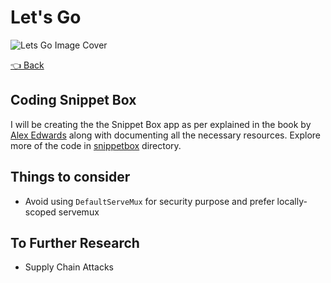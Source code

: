 # Let's Go

![Lets Go Image Cover](https://public-files.gumroad.com/variants/kd9c6mtohyhbwvdiia7u5fvobq1i/e62e4bcd3d858e4839b5c2b465bae257f22dc2666e91f438860b8031380a9984)

[👈 Back](../README.md)

## Coding Snippet Box

I will be creating the the Snippet Box app as per explained in the book by [Alex Edwards](https://github.com/alexedwards) along with documenting all the necessary resources. Explore more of the code in [snippetbox](./snippetbox/ReadMe.md) directory.

## Things to consider

- Avoid using `DefaultServeMux` for security purpose and prefer locally-scoped servemux

## To Further Research

- Supply Chain Attacks
